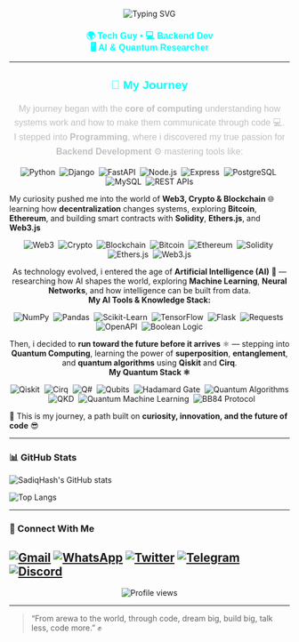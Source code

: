 <p align="center">
  <img src="https://readme-typing-svg.herokuapp.com?font=Arial+Black&size=56&duration=4000&pause=500&color=00FFFF&center=true&vCenter=true&width=900&lines=Assalumu+Alaikum+👋;I'm+Abubakar+Aminu;SadiqHash" alt="Typing SVG" />
</p>

<h2 align="center" style="font-family: 'Arial Black', sans-serif; color: #00FFFF; font-size: 16px; line-height: 1.3;">
  🌍 Tech Guy • 💻 Backend Dev <br>
  🖥️ AI &amp; Quantum Researcher
</h2>

---

<h2 align="center" style="font-family: 'Arial Black', sans-serif; color: #00FFFF;">
  🚀 My Journey
</h2>

<p align="center" style="font-family: 'Arial', sans-serif; color: #C0C0C0; font-size: 16px; line-height: 1.6;">
My journey began with the <b>core of computing</b> understanding how systems work and how to make them communicate through code 💻.<br>I stepped into <b>Programming</b>, where i discovered my true passion for <b>Backend Development</b> ⚙️ mastering tools like:<p align="center">
  <img alt="Python" src="https://img.shields.io/badge/Python-3776AB?style=flat-square&logo=python&logoColor=white" />&nbsp;
  <img alt="Django" src="https://img.shields.io/badge/Django-092E20?style=flat-square&logo=django&logoColor=white" />&nbsp;
  <img alt="FastAPI" src="https://img.shields.io/badge/FastAPI-009688?style=flat-square&logo=fastapi&logoColor=white" />&nbsp;
  <img alt="Node.js" src="https://img.shields.io/badge/Node.js-43853D?style=flat-square&logo=node.js&logoColor=white" />&nbsp;
  <img alt="Express" src="https://img.shields.io/badge/Express-000000?style=flat-square&logo=express&logoColor=white" />&nbsp;
  <img alt="PostgreSQL" src="https://img.shields.io/badge/PostgreSQL-336791?style=flat-square&logo=postgresql&logoColor=white" />&nbsp;
  <img alt="MySQL" src="https://img.shields.io/badge/MySQL-4479A1?style=flat-square&logo=mysql&logoColor=white" />&nbsp;
  <img alt="REST APIs" src="https://img.shields.io/badge/REST_APIs-FF6F00?style=flat-square&logo=postman&logoColor=white" />
</p>

My curiosity pushed me into the world of 
<b>Web3, Crypto & Blockchain</b> 🌐 learning how <b>decentralization</b> changes systems, exploring 
<b>Bitcoin</b>, <b>Ethereum</b>, and building smart contracts with 
<b>Solidity</b>, <b>Ethers.js</b>, and <b>Web3.js</b><p align="center">
  <img alt="Web3" src="https://img.shields.io/badge/Web3-121D33?style=flat-square&logo=web3.js&logoColor=white" />&nbsp;
  <img alt="Crypto" src="https://img.shields.io/badge/Crypto-FF9900?style=flat-square&logo=bitcoin&logoColor=white" />&nbsp;
  <img alt="Blockchain" src="https://img.shields.io/badge/Blockchain-0A66C2?style=flat-square&logo=blockchain.com&logoColor=white" />&nbsp;
  <img alt="Bitcoin" src="https://img.shields.io/badge/Bitcoin-F7931A?style=flat-square&logo=bitcoin&logoColor=white" />&nbsp;
  <img alt="Ethereum" src="https://img.shields.io/badge/Ethereum-3C3C3D?style=flat-square&logo=ethereum&logoColor=white" />&nbsp;
  <img alt="Solidity" src="https://img.shields.io/badge/Solidity-363636?style=flat-square&logo=solidity&logoColor=white" />&nbsp;
  <img alt="Ethers.js" src="https://img.shields.io/badge/Ethers.js-2535A0?style=flat-square&logo=javascript&logoColor=white" />&nbsp;
  <img alt="Web3.js" src="https://img.shields.io/badge/Web3.js-F16822?style=flat-square&logo=javascript&logoColor=white" />
</p>

<p align="center">
  As technology evolved, i entered the age of <b>Artificial Intelligence (AI)</b> 🤖 — researching how AI shapes the world, exploring 
  <b>Machine Learning</b>, <b>Neural Networks</b>, and how intelligence can be built from data.<br><b>My AI Tools & Knowledge Stack:</b>
</p>
<p align="center">
  <img alt="NumPy" src="https://img.shields.io/badge/NumPy-013243?style=flat-square&logo=numpy&logoColor=white" />&nbsp;
  <img alt="Pandas" src="https://img.shields.io/badge/Pandas-150458?style=flat-square&logo=pandas&logoColor=white" />&nbsp;
  <img alt="Scikit-Learn" src="https://img.shields.io/badge/Scikit--Learn-F7931E?style=flat-square&logo=scikitlearn&logoColor=white" />&nbsp;
  <img alt="TensorFlow" src="https://img.shields.io/badge/TensorFlow-FF6F00?style=flat-square&logo=tensorflow&logoColor=white" />&nbsp;
  <img alt="Flask" src="https://img.shields.io/badge/Flask-000000?style=flat-square&logo=flask&logoColor=white" />&nbsp;
  <img alt="Requests" src="https://img.shields.io/badge/Requests-FFDD00?style=flat-square&logo=python&logoColor=black" />&nbsp;
  <img alt="OpenAPI" src="https://img.shields.io/badge/OpenAPI-6BA539?style=flat-square&logo=openapiinitiative&logoColor=white" />&nbsp;
  <img alt="Boolean Logic" src="https://img.shields.io/badge/Boolean%20Logic-1E1E1E?style=flat-square&logo=matrix&logoColor=00FFFF" />
</p>

<p align="center">
Then, i decided to <b>run toward the future before it arrives</b> ⚛️ — stepping into <b>Quantum Computing</b>, learning the power of 
  <b>superposition</b>, <b>entanglement</b>, and <b>quantum algorithms</b> using <b>Qiskit</b> and <b>Cirq</b>.<br><b>My Quantum Stack ⚛️</b>
</p>
<p align="center">
  <img alt="Qiskit" src="https://img.shields.io/badge/Qiskit-6929C4?style=flat-square&logo=qiskit&logoColor=white" />&nbsp;
  <img alt="Cirq" src="https://img.shields.io/badge/Cirq-FF6F00?style=flat-square&logo=google&logoColor=white" />&nbsp;
  <img alt="Q#" src="https://img.shields.io/badge/Q%23-512BD4?style=flat-square&logo=microsoft&logoColor=white" />&nbsp;
  <img alt="Qubits" src="https://img.shields.io/badge/Qubits-0A0A0A?style=flat-square&logo=quantconnect&logoColor=00FFFF" />&nbsp;
  <img alt="Hadamard Gate" src="https://img.shields.io/badge/Hadamard_Gate-2E2E2E?style=flat-square&logo=matrix&logoColor=00FFAA" />&nbsp;
  <img alt="Quantum Algorithms" src="https://img.shields.io/badge/Quantum_Algorithms-1A237E?style=flat-square&logo=codeproject&logoColor=white" />&nbsp;
  <img alt="QKD" src="https://img.shields.io/badge/QKD-283593?style=flat-square&logo=shield&logoColor=00FFFF" />&nbsp;
  <img alt="Quantum Machine Learning" src="https://img.shields.io/badge/QML-00695C?style=flat-square&logo=tensorflow&logoColor=white" />&nbsp;
  <img alt="BB84 Protocol" src="https://img.shields.io/badge/BB84_Protocol-37474F?style=flat-square&logo=protocols.io&logoColor=00FFFF" />
</p>

  🌟 This is my journey, a path built on <b>curiosity, innovation, and the future of code</b> 😎
</p>

---

### 📊 GitHub Stats

![SadiqHash's GitHub stats](https://github-readme-stats.vercel.app/api?username=SadiqHash&show_icons=true&theme=radical)

![Top Langs](https://github-readme-stats.vercel.app/api/top-langs/?username=SadiqHash&layout=compact&theme=radical)

---

### 🤝 Connect With Me

[![Gmail](https://img.shields.io/badge/Email-Me-D14836?style=for-the-badge&logo=gmail&logoColor=white)](mailto:saddeequjp@gmail.com)
[![WhatsApp](https://img.shields.io/badge/WhatsApp-Message%20Me-25D366?style=for-the-badge&logo=whatsapp&logoColor=white)](https://wa.me/2348136675191?text=Hi%20SadiqHash!%20I%20found%20you%20on%20GitHub.)
[![Twitter](https://img.shields.io/badge/Twitter-Follow-1DA1F2?style=for-the-badge&logo=x&logoColor=white)](https://x.com/SadiqHash01)
[![Telegram](https://img.shields.io/badge/Telegram-Message%20Me-2CA5E0?style=for-the-badge&logo=telegram&logoColor=white)](https://t.me/SadiqHash)
[![Discord](https://img.shields.io/badge/Discord-Chat-5865F2?style=for-the-badge&logo=discord&logoColor=white)](https://discordapp.com/users/sadiqhash)
---

<p align="center">
  <img src="https://komarev.com/ghpvc/?username=SadiqHash&label=Profile+Views&color=0e75b6&style=flat" alt="Profile views" />
</p>

---

> “From arewa to the world, through code, dream big, build big, talk less, code more.” ✊

